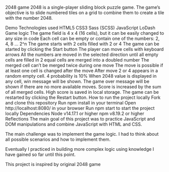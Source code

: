 2048 game
2048 is a single-player sliding block puzzle game. The game’s objective is to slide numbered tiles on a grid to combine them to create a tile with the number 2048.

Demo
Technologies used
HTML5
CSS3
Sass (SCSS)
JavaScript
LoDash
Game logic
The game field is 4 x 4 (16 cells), but it can be easily changed to any size in code
Each cell can be empty or contain one of the numbers: 2, 4, 8 ... 2^n
The game starts with 2 cells filled with 2 or 4
The game can be started by clicking the Start button
The player can move cells with keyboard arrows
All the numbers are moved in the selected direction until all empty cells are filled in
2 equal cells are merged into a doubled number
The merged cell can’t be merged twice during one move
The move is possible if at least one cell is changed after the move
After move 2 or 4 appears in a random empty cell. 4 probability is 10%
When 2048 value is displayed in any cell, win message will be shown.
The game over message will be shown if there are no more available moves.
Score is increased by the sum of all merged cells.
High score is saved in local storage.
The game can be restarted by clicking the Restart button.
How to run the project locally
Fork and clone this repository
Run npm install in your terminal
Open http://localhost:8080/ in your browser
Run npm start to start the project locally
Dependencies
Node v14.17.1 or higher
npm v8.19.2 or higher
Reflections
The main goal of this project was to practice JavaScript and DOM manipulations and combine JavaScript with HTML and CSS.

The main challenge was to implement the game logic. I had to think about all possible scenarios and how to implement them.

Eventually I practiced in building more complex logic using knowledge I have gained so far until this point.

This project is inspired by original 2048 game
